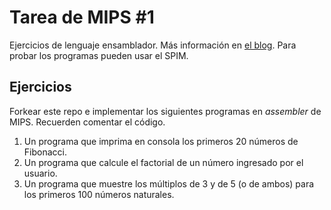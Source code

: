 # Tarea de MIPS \#1

Ejercicios de lenguaje ensamblador. Más información en [el blog](https://la35.net/orga/mips-branchs.html). Para probar los programas pueden usar el SPIM.

## Ejercicios

Forkear este repo e implementar los siguientes programas en _assembler_ de MIPS. Recuerden comentar el código.

1. Un programa que imprima en consola los primeros 20 números de Fibonacci.
2. Un programa que calcule el factorial de un número ingresado por el usuario.
3. Un programa que muestre los múltiplos de 3 y de 5 (o de ambos) para los primeros 100 números naturales.
